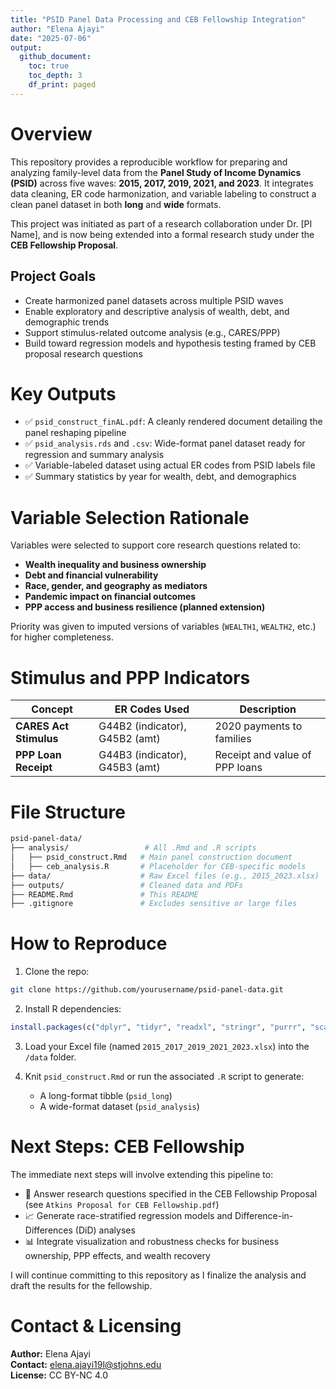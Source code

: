 ```yaml
---
title: "PSID Panel Data Processing and CEB Fellowship Integration"
author: "Elena Ajayi"
date: "2025-07-06"
output:
  github_document:
    toc: true
    toc_depth: 3
    df_print: paged
---
```


# Overview

This repository provides a reproducible workflow for preparing and analyzing family-level data from the **Panel Study of Income Dynamics (PSID)** across five waves: **2015, 2017, 2019, 2021, and 2023**. It integrates data cleaning, ER code harmonization, and variable labeling to construct a clean panel dataset in both **long** and **wide** formats.

This project was initiated as part of a research collaboration under Dr. [PI Name], and is now being extended into a formal research study under the **CEB Fellowship Proposal**.

## Project Goals

- Create harmonized panel datasets across multiple PSID waves
- Enable exploratory and descriptive analysis of wealth, debt, and demographic trends
- Support stimulus-related outcome analysis (e.g., CARES/PPP)
- Build toward regression models and hypothesis testing framed by CEB proposal research questions

# Key Outputs

- ✅ `psid_construct_finAL.pdf`: A cleanly rendered document detailing the panel reshaping pipeline
- ✅ `psid_analysis.rds` and `.csv`: Wide-format panel dataset ready for regression and summary analysis
- ✅ Variable-labeled dataset using actual ER codes from PSID labels file
- ✅ Summary statistics by year for wealth, debt, and demographics

# Variable Selection Rationale

Variables were selected to support core research questions related to:

- **Wealth inequality and business ownership**
- **Debt and financial vulnerability**
- **Race, gender, and geography as mediators**
- **Pandemic impact on financial outcomes**
- **PPP access and business resilience (planned extension)**

Priority was given to imputed versions of variables (`WEALTH1`, `WEALTH2`, etc.) for higher completeness.

# Stimulus and PPP Indicators

| Concept                 | ER Codes Used                 | Description                          |
|-------------------------|-------------------------------|--------------------------------------|
| **CARES Act Stimulus**  | G44B2 (indicator), G45B2 (amt)| 2020 payments to families            |
| **PPP Loan Receipt**    | G44B3 (indicator), G45B3 (amt)| Receipt and value of PPP loans       |

# File Structure

```bash
psid-panel-data/
├── analysis/                 # All .Rmd and .R scripts
│   ├── psid_construct.Rmd   # Main panel construction document
│   ├── ceb_analysis.R       # Placeholder for CEB-specific models
├── data/                    # Raw Excel files (e.g., 2015_2023.xlsx)
├── outputs/                 # Cleaned data and PDFs
├── README.Rmd               # This README
├── .gitignore               # Excludes sensitive or large files
```

# How to Reproduce

1. Clone the repo:

```bash
git clone https://github.com/yourusername/psid-panel-data.git
```

2. Install R dependencies:

```r
install.packages(c("dplyr", "tidyr", "readxl", "stringr", "purrr", "scales", "ggplot2"))
```

3. Load your Excel file (named `2015_2017_2019_2021_2023.xlsx`) into the `/data` folder.

4. Knit `psid_construct.Rmd` or run the associated `.R` script to generate:
   - A long-format tibble (`psid_long`)
   - A wide-format dataset (`psid_analysis`)

# Next Steps: CEB Fellowship

The immediate next steps will involve extending this pipeline to:

- 🧮 Answer research questions specified in the CEB Fellowship Proposal (see `Atkins Proposal for CEB Fellowship.pdf`)
- 📈 Generate race-stratified regression models and Difference-in-Differences (DiD) analyses
- 📊 Integrate visualization and robustness checks for business ownership, PPP effects, and wealth recovery

I will continue committing to this repository as I finalize the analysis and draft the results for the fellowship.

# Contact & Licensing

**Author:** Elena Ajayi  
**Contact:** elena.ajayi19l@stjohns.edu  
**License:** CC BY-NC 4.0  
